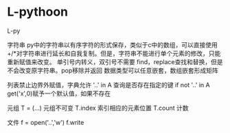 # L-pythoon

L-py

字符串
py中的字符串以有序字符的形式保存，类似于c中的数组，可以直接使用+/*对字符串进行延长和自我复制。但是，字符串不能进行单个元素的修改，只能重新赋值来改变。
单引号内转义，双引号不需要
find，replace查找和替换，但是不会改变原字符串。pop移除并返回
数据类型可以任意嵌套，数组嵌套形成矩阵

列表禁止边界外赋值，字典允许
'..' in A	查询是否存在指定的键 if not '..' in A
get('x',0)赋予一个默认值，如果不存在

元组 T = (...)	元组不可变
T.index	索引相应的元素位置
T.count	计数

文件	f = open('..','w')
f.write
